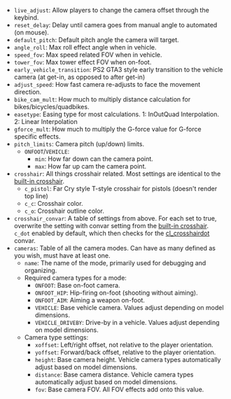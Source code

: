 - `live_adjust`: Allow players to change the camera offset through the keybind.
- `reset_delay`: Delay until camera goes from manual angle to automated (on mouse).
- `default_pitch`: Default pitch angle the camera will target.
- `angle_roll`: Max roll effect angle when in vehicle.
- `speed_fov`: Max speed related FOV when in vehicle.
- `tower_fov`: Max tower effect FOV when on-foot.
- `early_vehicle_transition`: PS2 GTA3 style early transition to the vehicle camera (at get-in, as opposed to after get-in)
- `adjust_speed`: How fast camera re-adjusts to face the movement direction.
- `bike_cam_mult`: How much to multiply distance calculation for bikes/bicycles/quadbikes.
- `easetype`: Easing type for most calculations. 1: InOutQuad Interpolation. 2: Linear Interpolation
- `gforce_mult`: How much to multiply the G-force value for G-force specific effects.
- `pitch_limits`: Camera pitch (up/down) limits.
    - `ONFOOT`/`VEHICLE`:
        - `min`: How far down can the camera point.
        - `max`: How far up cam the camera point.
- `crosshair`: All things crosshair related. Most settings are identical to the [built-in crosshair](https://docs.fivem.net/docs/client-manual/crosshair/).
    - `c_pistol`: Far Cry style T-style crosshair for pistols (doesn't render top line)
    - `c_c`: Crosshair color.
    - `c_o`: Crosshair outline color.
- `crosshair_convar`: A table of settings from above. For each set to true, overwrite the setting with convar setting from the [built-in crosshair](https://docs.fivem.net/docs/client-manual/crosshair/). `c_dot` enabled by default, which then checks for the [cl_crosshairdot](https://docs.fivem.net/docs/client-manual/crosshair/#cl_crosshairdot-bool) convar.
- `cameras`: Table of all the camera modes. Can have as many defined as you wish, must have at least one.
    - `name`: The name of the mode, primarily used for debugging and organizing.
    - Required camera types for a mode:
        - `ONFOOT`: Base on-foot camera.
        - `ONFOOT_HIP`: Hip-firing on-foot (shooting without aiming).
        - `ONFOOT_AIM`: Aiming a weapon on-foot.
        - `VEHICLE`: Base vehicle camera. Values adjust depending on model dimensions.
        - `VEHICLE_DRIVEBY`: Drive-by in a vehicle. Values adjust depending on model dimensions.
    - Camera type settings:
        - `xoffset`: Left/right offset, not relative to the player orientation.
        - `yoffset`: Forward/back offset, relative to the player orientation.
        - `height`: Base camera height. Vehicle camera types automatically adjust based on model dimensions.
        - `distance`: Base camera distance. Vehicle camera types automatically adjust based on model dimensions.
        - `fov`: Base camera FOV. All FOV effects add onto this value.